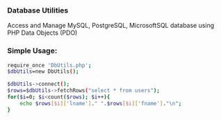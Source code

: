 ### Database Utilities

Access and Manage MySQL, PostgreSQL, MicrosoftSQL database using PHP Data Objects (PDO)


### Simple Usage:
```sh
require_once 'DbUtils.php';
$dbUtils=new DbUtils();

$dbUtils->connect();
$rows=$dbUtils->fetchRows("select * from users");
for($i=0; $i<count($rows); $i++){
    echo $rows[$i]['lname']." ".$rows[$i]['fname']."\n";
}
```
